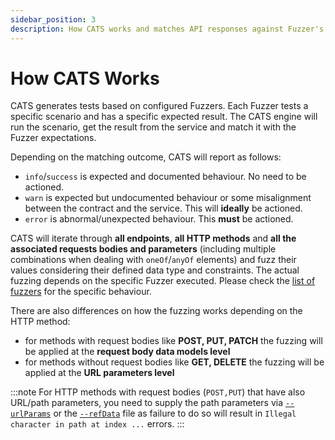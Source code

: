 ```yaml
---
sidebar_position: 3
description: How CATS works and matches API responses against Fuzzer's logic
---
```


# How CATS Works

CATS generates tests based on configured Fuzzers. Each Fuzzer tests a specific scenario and has a specific expected result.
The CATS engine will run the scenario, get the result from the service and match it with the Fuzzer expectations.

Depending on the matching outcome, CATS will report as follows:

- `info`/`success` is expected and documented behaviour. No need to be actioned.
- `warn` is expected but undocumented behaviour or some misalignment between the contract and the service. This will **ideally** be actioned.
- `error` is abnormal/unexpected behaviour. This **must** be actioned.

CATS will iterate through **all endpoints**, **all HTTP methods** and **all the associated requests bodies and parameters** (including multiple combinations when dealing with `oneOf`/`anyOf` elements) 
and fuzz their values considering their defined data type and constraints.
The actual fuzzing depends on the specific Fuzzer executed. Please check the [list of fuzzers](/docs/fuzzers) for the specific behaviour.

There are also differences on how the fuzzing works depending on the HTTP method:
- for methods with request bodies like **POST, PUT, PATCH** the fuzzing will be applied at the **request body data models level**
- for methods without request bodies like **GET, DELETE** the fuzzing will be applied at the **URL parameters level**

:::note
For HTTP methods with request bodies (`POST,PUT`) that have also URL/path parameters, you need to supply the path parameters via [`--urlParams`](url-params) or the [`--refData`](reference-data-file) file 
as failure to do so will result in `Illegal character in path at index ...` errors.
:::